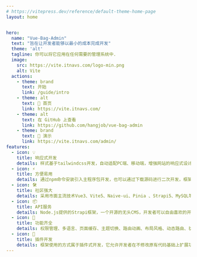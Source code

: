 ```yaml
---
# https://vitepress.dev/reference/default-theme-home-page
layout: home


hero:
  name: "Vue-Bag-Admin"
  text: "旨在让开发者能够以最小的成本完成开发"
  theme: 'alt'
  tagline: 你可以将它应用在任何需要的管理系统中.
  image:
    src: https://vite.itnavs.com/logo-min.png
    alt: Vite
  actions:
    - theme: brand
      text: 开始
      link: /guide/intro
    - theme: alt
      text: 🤗 首页
      link: https://vite.itnavs.com/
    - theme: alt
      text: 在 GitHub 上查看
      link: https://github.com/hangjob/vue-bag-admin
    - theme: brand
      text: 🎉 演示
      link: https://vite.itnavs.com/admin/
features:
  - icon: 💡
    title: 响应式开发
    details: 样式基于tailwindcss开发，自动适配PC端、移动端，增强网站的响应式设计，提高网站的可用性，提供多种不同风格的皮肤，页面美观，减少开发成本和维护工作
  - icon: ⚡️
    title: 方便易用
    details: 通过npm命令安装引入主程序包开发，也可以通过下载源码进行二次开发，框架(packages)和应用(app)分开，即可以减少项目之间的耦合，也能提升项目扩展性
  - icon: 🛠️
    title: 社区强大
    details: 采用市面主流技术Vue3、Vite5、Naive-ui、Pinia 、Strapi5、MySQL等等，不用担心自己业务所受框架有限的瓶颈， 完全免费，且可商用
  - icon: 📦
    title: API服务
    details: Node.js提供的Strapi框架，一个开源的无头CMS，开发者可以自由喜欢的开发工具和框架，自由定义定制API，并可使用GraphQL作为API的查询语言，颗粒度权限拦截和认证
  - icon: 🔩
    title: 功能齐全
    details: 权限管理、多语言、页面缓存、主题切换、路由动画、布局风格、动态路由、状态管理、微前端，请求封装等等，旨在让开发者能够以最小的成本开发中后台系统，降低开发量
  - icon: 🔑
    title: 插件开发
    details: 框架使用的方式属于插件式开发，它允许开发者在不修改原有代码基础上扩展功能、增加新的处理逻辑，使得应用更加模块化和易于维护。这种模式特别适用于那些需要高度可扩展性和可定制性的应用程序
---
```


